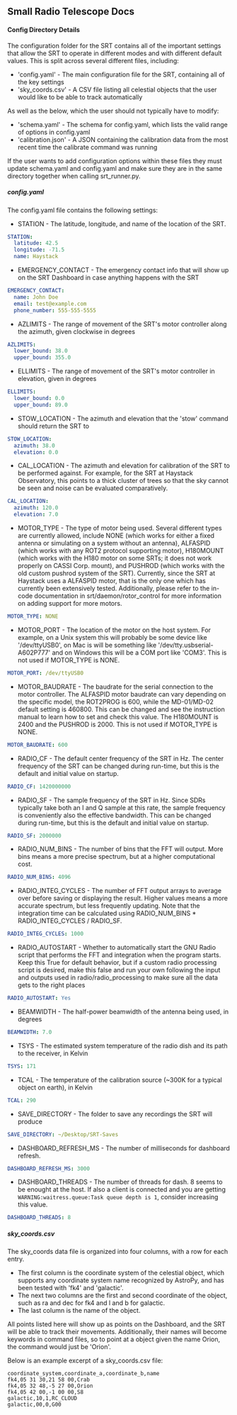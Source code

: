 ## Small Radio Telescope Docs
#### Config Directory Details

The configuration folder for the SRT contains all of the important settings that allow the SRT to operate in different modes and with different default values.  This is split across several different files, including:

 * 'config.yaml' - The main configuration file for the SRT, containing all of the key settings
 * 'sky_coords.csv' - A CSV file listing all celestial objects that the user would like to be able to track automatically

As well as the below, which the user should not typically have to modify:

 * 'schema.yaml' - The schema for config.yaml, which lists the valid range of options in config.yaml
 * 'calibration.json' - A JSON containing the calibration data from the most recent time the calibrate command was running

If the user wants to add configuration options within these files they must update schema.yaml and config.yaml and make sure they are in the same directory together when calling srt_runner.py.
##### config.yaml

The config.yaml file contains the following settings:

* STATION - The latitude, longitude, and name of the location of the SRT.
```YAML
STATION:
  latitude: 42.5
  longitude: -71.5
  name: Haystack
```

* EMERGENCY_CONTACT - The emergency contact info that will show up on the SRT Dashboard in case anything happens with the SRT
```YAML
EMERGENCY_CONTACT:
  name: John Doe
  email: test@example.com
  phone_number: 555-555-5555
```

* AZLIMITS - The range of movement of the SRT's motor controller along the azimuth, given clockwise in degrees
```YAML
AZLIMITS:
  lower_bound: 38.0
  upper_bound: 355.0
```

* ELLIMITS - The range of movement of the SRT's motor controller in elevation, given in degrees
```YAML
ELLIMITS:
  lower_bound: 0.0
  upper_bound: 89.0
```

* STOW_LOCATION - The azimuth and elevation that the 'stow' command should return the SRT to
```YAML
STOW_LOCATION:
  azimuth: 38.0
  elevation: 0.0
```

* CAL_LOCATION - The azimuth and elevation for calibration of the SRT to be performed against.  For example, for the SRT at Haystack Observatory, this points to a thick cluster of trees so that the sky cannot be seen and noise can be evaluated comparatively.
```YAML
CAL_LOCATION:
  azimuth: 120.0
  elevation: 7.0
```

* MOTOR_TYPE - The type of motor being used.  Several different types are currently allowed, include NONE (which works for either a fixed antenna or simulating on a system without an antenna), ALFASPID (which works with any ROT2 protocol supporting motor), H180MOUNT (which works with the H180 motor on some SRTs; it does not work properly on CASSI Corp. mount), and PUSHROD (which works with the old custom pushrod system of the SRT).  Currently, since the SRT at Haystack uses a ALFASPID motor, that is the only one which has currently been extensively tested.  Additionally, please refer to the in-code documentation in srt/daemon/rotor_control for more information on adding support for more motors.
```YAML
MOTOR_TYPE: NONE
```

* MOTOR_PORT - The location of the motor on the host system.  For example, on a Unix system this will probably be some device like '/dev/ttyUSB0', on Mac is will be something like '/dev/tty.usbserial-A602P777' and on Windows this will be a COM port like 'COM3'.  This is not used if MOTOR_TYPE is NONE.
```YAML
MOTOR_PORT: /dev/ttyUSB0
```

* MOTOR_BAUDRATE - The baudrate for the serial connection to the motor controller. The ALFASPID motor baudrate can vary depending on the specific model, the ROT2PROG is 600, while the MD-01/MD-02 default setting is 460800. This can be changed and see the instruction manual to learn how to set and check this value. The H180MOUNT is 2400 and the PUSHROD is 2000. This is not used if MOTOR_TYPE is NONE.
```YAML
MOTOR_BAUDRATE: 600
```

* RADIO_CF - The default center frequency of the SRT in Hz.  The center frequency of the SRT can be changed during run-time, but this is the default and initial value on startup.
```YAML
RADIO_CF: 1420000000
```

* RADIO_SF - The sample frequency of the SRT in Hz.  Since SDRs typically take both an I and Q sample at this rate, the sample frequency is conveniently also the effective bandwidth.  This can be changed during run-time, but this is the default and initial value on startup.
```YAML
RADIO_SF: 2000000
```

* RADIO_NUM_BINS - The number of bins that the FFT will output.  More bins means a more precise spectrum, but at a higher computational cost.
```YAML
RADIO_NUM_BINS: 4096
```

* RADIO_INTEG_CYCLES - The number of FFT output arrays to average over before saving or displaying the result.  Higher values means a more accurate spectrum, but less frequently updating.  Note that the integration time can be calculated using RADIO_NUM_BINS * RADIO_INTEG_CYCLES / RADIO_SF.
```YAML
RADIO_INTEG_CYCLES: 1000
```

* RADIO_AUTOSTART - Whether to automatically start the GNU Radio script that performs the FFT and integration when the program starts.  Keep this True for default behavior, but if a custom radio processing script is desired, make this false and run your own following the input and outputs used in radio/radio_processing to make sure all the data gets to the right places
```YAML
RADIO_AUTOSTART: Yes
```

* BEAMWIDTH - The half-power beamwidth of the antenna being used, in degrees
```YAML
BEAMWIDTH: 7.0
```

* TSYS - The estimated system temperature of the radio dish and its path to the receiver, in Kelvin
```YAML
TSYS: 171
```

* TCAL - The temperature of the calibration source (~300K for a typical object on earth), in Kelvin
```YAML
TCAL: 290
```

* SAVE_DIRECTORY - The folder to save any recordings the SRT will produce
```YAML
SAVE_DIRECTORY: ~/Desktop/SRT-Saves
```

* DASHBOARD_REFRESH_MS - The number of milliseconds for dashboard refresh.
```YAML
DASHBOARD_REFRESH_MS: 3000
```

* DASHBOARD_THREADS - The number of threads for dash. 8 seems to be enought at the host. If also a client is connected and you are getting `WARNING:waitress.queue:Task queue depth is 1`, consider increasing this value.
```YAML
DASHBOARD_THREADS: 8
```
##### sky_coords.csv

The sky_coords data file is organized into four columns, with a row for each entry.
* The first column is the coordinate system of the celestial object, which supports any coordinate system name recognized by AstroPy, and has been tested with 'fk4' and 'galactic'.
* The next two columns are the first and second coordinate of the object, such as ra and dec for fk4 and l and b for galactic.
* The last column is the name of the object.

All points listed here will show up as points on the Dashboard, and the SRT will be able to track their movements.  Additionally, their names will become keywords in command files, so to point at a object given the name Orion, the command would just be 'Orion'.

Below is an example excerpt of a sky_coords.csv file:
```CSV
coordinate_system,coordinate_a,coordinate_b,name
fk4,05 31 30,21 58 00,Crab
fk4,05 32 48,-5 27 00,Orion
fk4,05 42 00,-1 00 00,S8
galactic,10,1,RC_CLOUD
galactic,00,0,G00
```
